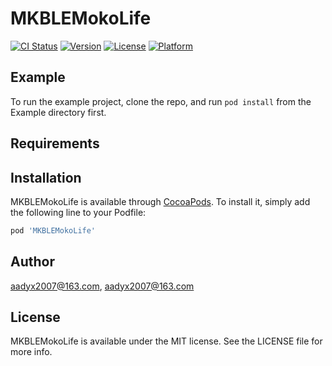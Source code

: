 # MKBLEMokoLife

[![CI Status](https://img.shields.io/travis/aadyx2007@163.com/MKBLEMokoLife.svg?style=flat)](https://travis-ci.org/aadyx2007@163.com/MKBLEMokoLife)
[![Version](https://img.shields.io/cocoapods/v/MKBLEMokoLife.svg?style=flat)](https://cocoapods.org/pods/MKBLEMokoLife)
[![License](https://img.shields.io/cocoapods/l/MKBLEMokoLife.svg?style=flat)](https://cocoapods.org/pods/MKBLEMokoLife)
[![Platform](https://img.shields.io/cocoapods/p/MKBLEMokoLife.svg?style=flat)](https://cocoapods.org/pods/MKBLEMokoLife)

## Example

To run the example project, clone the repo, and run `pod install` from the Example directory first.

## Requirements

## Installation

MKBLEMokoLife is available through [CocoaPods](https://cocoapods.org). To install
it, simply add the following line to your Podfile:

```ruby
pod 'MKBLEMokoLife'
```

## Author

aadyx2007@163.com, aadyx2007@163.com

## License

MKBLEMokoLife is available under the MIT license. See the LICENSE file for more info.
